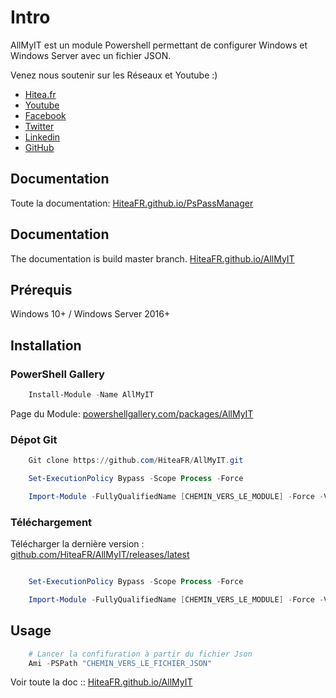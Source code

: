 # Intro

AllMyIT est un module Powershell permettant de configurer Windows et Windows Server avec un fichier JSON.

Venez nous soutenir sur les Réseaux et Youtube :)

- [Hitea.fr](https://hitea.fr/)
- [Youtube](https://www.youtube.com/channel/UCt30dovkjqINMeh0p5DUoVQ?sub_confirmation=1)
- [Facebook](https://www.facebook.com/hitea.fr)
- [Twitter](https://twitter.com/HiteaFR)
- [Linkedin](https://www.linkedin.com/company/hitea-fr)
- [GitHub](https://github.com/HiteaFR)

## Documentation

Toute la documentation: [HiteaFR.github.io/PsPassManager](https://HiteaFR.github.io/PsPassManager)

## Documentation

The documentation is build master branch. [HiteaFR.github.io/AllMyIT](https://HiteaFR.github.io/AllMyIT)

## Prérequis

Windows 10+ / Windows Server 2016+

## Installation

### PowerShell Gallery

```powershell
    Install-Module -Name AllMyIT
```

Page du Module: [powershellgallery.com/packages/AllMyIT](https://www.powershellgallery.com/packages/AllMyIT)

### Dépot Git

```powershell
    Git clone https://github.com/HiteaFR/AllMyIT.git

    Set-ExecutionPolicy Bypass -Scope Process -Force

    Import-Module -FullyQualifiedName [CHEMIN_VERS_LE_MODULE] -Force -Verbose
```

### Téléchargement

Télécharger la dernière version : [github.com/HiteaFR/AllMyIT/releases/latest](https://github.com/HiteaFR/AllMyIT/releases/latest)

```powershell

    Set-ExecutionPolicy Bypass -Scope Process -Force

    Import-Module -FullyQualifiedName [CHEMIN_VERS_LE_MODULE] -Force -Verbose
```

## Usage

```powershell
    # Lancer la confifuration à partir du fichier Json
    Ami -PSPath "CHEMIN_VERS_LE_FICHIER_JSON"
```

Voir toute la doc :: [HiteaFR.github.io/AllMyIT](https://HiteaFR.github.io/AllMyIT)
